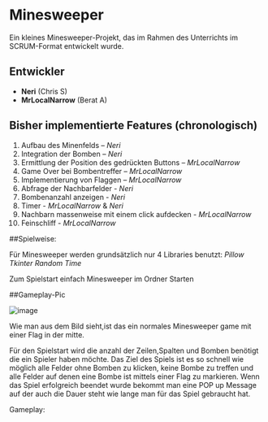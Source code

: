 # Minesweeper

Ein kleines Minesweeper-Projekt, das im Rahmen des Unterrichts im SCRUM-Format entwickelt wurde.

## Entwickler

- **Neri** (Chris S)
- **MrLocalNarrow** (Berat A)

## Bisher implementierte Features (chronologisch)

1. Aufbau des Minenfelds – *Neri*  
2. Integration der Bomben – *Neri*  
3. Ermittlung der Position des gedrückten Buttons – *MrLocalNarrow*  
4. Game Over bei Bombentreffer – *MrLocalNarrow*  
5. Implementierung von Flaggen – *MrLocalNarrow*
6. Abfrage der Nachbarfelder - *Neri*
7. Bombenanzahl anzeigen - *Neri*
8. Timer - *MrLocalNarrow* & *Neri*
9. Nachbarn massenweise mit einem click aufdecken - *MrLocalNarrow*
10. Feinschliff - *MrLocalNarrow*


##Spielweise:

Für Minesweeper werden grundsätzlich nur 4 Libraries benutzt:
*Pillow*
*Tkinter*
*Random*
*Time*

Zum Spielstart einfach Minesweeper im Ordner Starten

##Gameplay-Pic

![image](https://github.com/user-attachments/assets/4c329477-63df-40e9-8773-f646d2c2d8ca)


Wie man aus dem Bild sieht,ist das ein normales Minesweeper game mit einer Flag in der mitte.

Für den Spielstart wird die anzahl der Zeilen,Spalten und Bomben benötigt die ein Spieler haben möchte. 
Das Ziel des Spiels ist es so schnell wie möglich alle Felder ohne Bomben zu klicken, keine Bombe zu treffen und alle Felder auf denen eine Bombe ist mittels einer Flag zu markieren.
Wenn das Spiel erfolgreich beendet wurde bekommt man eine POP up Message auf der auch die Dauer steht wie lange man für das Spiel gebraucht hat. 

Gameplay:
